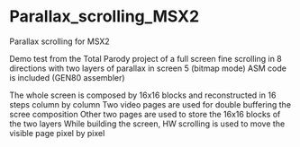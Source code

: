 # Parallax_scrolling_MSX2
Parallax scrolling for MSX2

Demo test from the Total Parody project of a full screen fine scrolling in 8 directions with two layers of parallax in screen 5 (bitmap mode)
ASM code is included (GEN80 assembler)

The whole screen is composed by 16x16 blocks and reconstructed in 16 steps column by column
Two video pages are used for double buffering the scree composition
Other two pages are used to store the 16x16 blocks of the two layers
While building the screen, HW scrolling is used to move the visible page pixel by pixel


